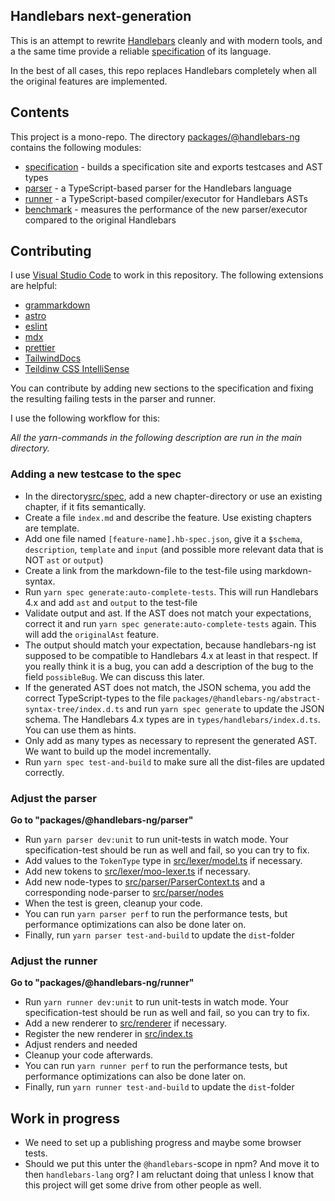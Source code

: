 ## Handlebars next-generation

This is an attempt to rewrite [Handlebars](https://handlebarsjs.com) cleanly and with modern tools,
and a the same time provide a reliable [specification](https://github.com/handlebars-lang/handlebars.js/issues/1277) of its language.

In the best of all cases, this repo replaces Handlebars completely when all the original features are implemented.

## Contents

This project is a mono-repo. The directory [packages/@handlebars-ng](packages/%40handlebars-ng) contains the following modules:

- [specification](packages/%40handlebars-ng/specification) - builds a specification site and exports testcases and AST types
- [parser](packages/%40handlebars-ng/parser/) - a TypeScript-based parser for the Handlebars language
- [runner](packages/%40handlebars-ng/runner/) - a TypeScript-based compiler/executor for Handlebars ASTs
- [benchmark](packages/@handlebars-ng/benchmarks) - measures the performance of the new parser/executor compared to the original Handlebars

## Contributing

I use [Visual Studio Code]() to work in this repository.
The following extensions are helpful:

- [grammarkdown](https://marketplace.visualstudio.com/items?itemName=rbuckton.grammarkdown-vscode)
- [astro](https://marketplace.visualstudio.com/items?itemName=astro-build.astro-vscode)
- [eslint](https://marketplace.visualstudio.com/items?itemName=dbaeumer.vscode-eslint)
- [mdx](https://marketplace.visualstudio.com/items?itemName=unifiedjs.vscode-mdx)
- [prettier](https://marketplace.visualstudio.com/items?itemName=esbenp.prettier-vscode)
- [TailwindDocs](https://marketplace.visualstudio.com/items?itemName=austenc.tailwind-docs)
- [Teildinw CSS IntelliSense](https://marketplace.visualstudio.com/items?itemName=bradlc.vscode-tailwindcss)

You can contribute by adding new sections to the specification and fixing the resulting failing
tests in the parser and runner.

I use the following workflow for this:

_All the yarn-commands in the following description are run in the main directory._

### Adding a new testcase to the spec

- In the directory[src/spec](packages/@handlebars-ng/specification/src/spec), add a new chapter-directory or use an existing chapter, if it fits semantically.
- Create a file `index.md` and describe the feature. Use existing chapters are template.
- Add one file named `[feature-name].hb-spec.json`, give it a `$schema`, `description`, `template` and `input` (and possible more relevant data that is
  NOT `ast` or `output`)
- Create a link from the markdown-file to the test-file using markdown-syntax.
- Run `yarn spec generate:auto-complete-tests`. This will run Handlebars 4.x and add `ast` and `output` to the test-file
- Validate output and ast. If the AST does not match your expectations, correct it and run `yarn spec generate:auto-complete-tests` again. This will add the `originalAst` feature.
- The output should match your expectation, because handlebars-ng ist supposed to be compatible to Handlebars 4.x at least in that respect. If you really think it is a bug, you can add a description of the bug to the field `possibleBug`. We can discuss this later.
- If the generated AST does not match, the JSON schema, you add the correct TypeScript-types to the file `packages/@handlebars-ng/abstract-syntax-tree/index.d.ts` and run `yarn spec generate` to update the JSON schema. The Handlebars 4.x types are in `types/handlebars/index.d.ts`. You can use them as hints.
- Only add as many types as necessary to represent the generated AST. We want to build up the model incrementally.
- Run `yarn spec test-and-build` to make sure all the dist-files are updated correctly.

### Adjust the parser

**Go to "packages/@handlebars-ng/parser"**

- Run `yarn parser dev:unit` to run unit-tests in watch mode. Your specification-test should be run as well and fail, so you can try to fix.
- Add values to the `TokenType` type in [src/lexer/model.ts](packages/@handlebars-ng/parser/src/lexer/model.ts) if necessary.
- Add new tokens to [src/lexer/moo-lexer.ts](packages/@handlebars-ng/parser/src/lexer/moo-lexer.ts) if necessary.
- Add new node-types to [src/parser/ParserContext.ts](packages/@handlebars-ng/parser/src/parser/ParserContext.ts) and a corresponding node-parser to
  [src/parser/nodes](packages/@handlebars-ng/parser/src/parser/nodes/)
- When the test is green, cleanup your code.
- You can run `yarn parser perf` to run the performance tests, but performance optimizations can also be done later on.
- Finally, run `yarn parser test-and-build` to update the `dist`-folder

### Adjust the runner

**Go to "packages/@handlebars-ng/runner"**

- Run `yarn runner dev:unit` to run unit-tests in watch mode. Your specification-test should be run as well and fail, so you can try to fix.
- Add a new renderer to [src/renderer](packages/@handlebars-ng/runner/src/renderer) if necessary.
- Register the new renderer in [src/index.ts](packages/@handlebars-ng/runner/src/index.ts)
- Adjust renders and needed
- Cleanup your code afterwards.
- You can run `yarn runner perf` to run the performance tests, but performance optimizations can also be done later on.
- Finally, run `yarn runner test-and-build` to update the `dist`-folder

## Work in progress

- We need to set up a publishing progress and maybe some browser tests.
- Should we put this unter the `@handlebars`-scope in npm? And move it to then `handlebars-lang` org? I am reluctant doing that unless I know that this project will get some drive from other people as well.
